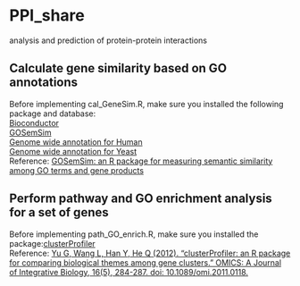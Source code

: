 # PPI_share
 analysis and prediction of protein-protein interactions

## Calculate gene similarity based on GO annotations  
Before implementing cal_GeneSim.R, make sure you installed the following package and database:  
[Bioconductor](https://bioconductor.org/install/)  
[GOSemSim](https://www.bioconductor.org/packages/release/bioc/html/GOSemSim.html)  
[Genome wide annotation for Human](https://bioconductor.org/packages/release/data/annotation/html/org.Hs.eg.db.html)  
[Genome wide annotation for Yeast](https://bioconductor.org/packages/release/data/annotation/html/org.Sc.sgd.db.html)  
Reference: [GOSemSim: an R package for measuring semantic similarity among GO terms and gene products](https://academic.oup.com/bioinformatics/article/26/7/976/213143)

## Perform pathway and GO enrichment analysis for a set of genes  
Before implementing path_GO_enrich.R, make sure you installed the package:[clusterProfiler](https://bioconductor.org/packages/release/bioc/html/clusterProfiler.html)  
Reference: [Yu G, Wang L, Han Y, He Q (2012). “clusterProfiler: an R package for comparing biological themes among gene clusters.” OMICS: A Journal of Integrative Biology, 16(5), 284-287. doi: 10.1089/omi.2011.0118.](https://www.liebertpub.com/doi/10.1089/omi.2011.0118)
